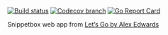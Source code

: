 [![Build status](https://img.shields.io/github/actions/workflow/status/96malhar/snippetbox/CI.yml?branch=main&label=CI)](https://github.com/96malhar/snippetbox/actions/workflows/CI.yml)
[![Codecov branch](https://img.shields.io/codecov/c/github/96malhar/snippetbox/main.svg)](https://codecov.io/gh/96malhar/snippetbox)
[![Go Report Card](https://goreportcard.com/badge/github.com/96malhar/snippetbox)](https://goreportcard.com/report/github.com/96malhar/snippetbox)

Snippetbox web app from [Let’s Go by Alex Edwards](https://lets-go.alexedwards.net)
